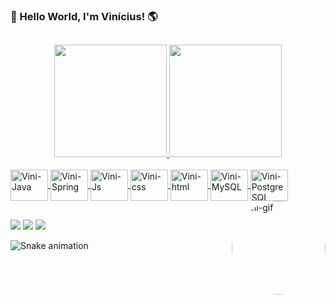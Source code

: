 ### 👋 Hello World, I'm Vinícius! 🌎 
##

<div align="center">
  <a href="https://github.com/viniciusbacellar">
  <img height="180em" src="https://github-readme-stats-sigma-five.vercel.app/api?username=viniciusbacellar&show_icons=true&theme=tokyonight&include_all_commits=true&count_private=true"/>
  <img height="180em" src="https://github-readme-stats-sigma-five.vercel.app/api/top-langs/?username=viniciusbacellar&layout=compact&langs_count=7&theme=tokyonight"/>
</div>
 <div style="display: inline_block"><br>
  <img align="center" alt="Vini-Java" height="50" width="60" src="https://cdn.jsdelivr.net/gh/devicons/devicon/icons/java/java-original.svg">
  <img align="center" alt="Vini-Spring" height="50" width="60" src="https://cdn.jsdelivr.net/gh/devicons/devicon/icons/spring/spring-original.svg">
  <img align="center" alt="Vini-Js" height="50" width="60" src="https://cdn.jsdelivr.net/gh/devicons/devicon/icons/javascript/javascript-original.svg">
  <img align="center" alt="Vini-css" height="50" width="60" src="https://cdn.jsdelivr.net/gh/devicons/devicon/icons/css3/css3-original.svg">
  <img align="center" alt="Vini-html" height="50" width="60" src="https://cdn.jsdelivr.net/gh/devicons/devicon/icons/html5/html5-original.svg">
  <img align="center" alt="Vini-MySQL" height="50" width="60" src="https://cdn.jsdelivr.net/gh/devicons/devicon/icons/mysql/mysql-original.svg">
  <img align="center" alt="Vini-PostgreSQL" height="50" width="60" src="https://cdn.jsdelivr.net/gh/devicons/devicon/icons/postgresql/postgresql-original.svg">
  <img align="right" alt="Vini-gif" height="150" style="border-radius:50%" src="https://cdn.discordapp.com/attachments/814177781499166762/1011725495773175868/159083833-255a4020-130f-4592-bc3e-8b62ac05736a.gif">
</div>

  ##
 
 <div>
  
  <a href="https://www.linkedin.com/in/vin%C3%ADcius-bacellar-8b271a1b4/" target="_blank"><img src="https://img.shields.io/badge/-LinkedIn-%230077B5?style=for-the-badge&logo=linkedin&logoColor=white" target="_blank"></a>
  <a href="https://www.instagram.com/vini_bacellar/" target="_blank"><img src="https://img.shields.io/badge/-Instagram-%23E4405F?style=for-the-badge&logo=instagram&logoColor=white" target="_blank"></a>
  <a href="mailto:dev_bacellar@outlook.com" target="_blank"><img src="https://img.shields.io/badge/Microsoft_Outlook-0078D4?style=for-the-badge&logo=microsoft-outlook&logoColor=white" target="_blank"></a>

 </div>
 
 ![Snake animation](https://github.com/viniciusbacellar/viniciusbacellar/blob/output/github-contribution-grid-snake.svg)

